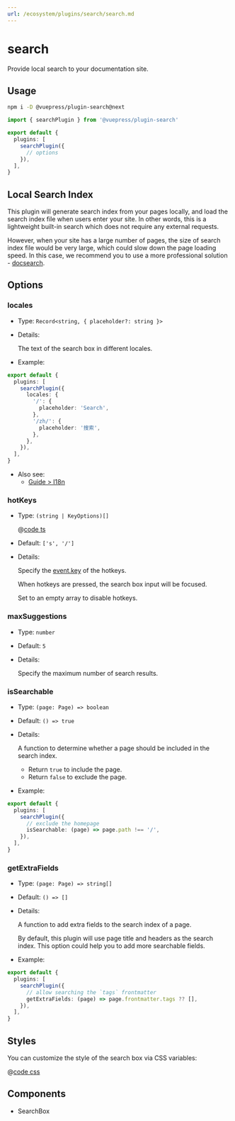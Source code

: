 ```yaml
---
url: /ecosystem/plugins/search/search.md
---
```

# search

Provide local search to your documentation site.

## Usage

```bash
npm i -D @vuepress/plugin-search@next
```

```ts title=".vuepress/config.ts"
import { searchPlugin } from '@vuepress/plugin-search'

export default {
  plugins: [
    searchPlugin({
      // options
    }),
  ],
}
```

## Local Search Index

This plugin will generate search index from your pages locally, and load the search index file when users enter your site. In other words, this is a lightweight built-in search which does not require any external requests.

However, when your site has a large number of pages, the size of search index file would be very large, which could slow down the page loading speed. In this case, we recommend you to use a more professional solution - [docsearch](./docsearch.md).

## Options

### locales

* Type: `Record<string, { placeholder?: string }>`

* Details:

  The text of the search box in different locales.

* Example:

```ts title=".vuepress/config.ts"
export default {
  plugins: [
    searchPlugin({
      locales: {
        '/': {
          placeholder: 'Search',
        },
        '/zh/': {
          placeholder: '搜索',
        },
      },
    }),
  ],
}
```

* Also see:
  * [Guide > I18n](https://vuejs.press/guide/i18n.html)

### hotKeys

* Type: `(string | KeyOptions)[]`

  @[code ts](@vuepress/helper/src/shared/key.ts)

* Default: `['s', '/']`

* Details:

  Specify the [event.key](http://keycode.info/) of the hotkeys.

  When hotkeys are pressed, the search box input will be focused.

  Set to an empty array to disable hotkeys.

### maxSuggestions

* Type: `number`

* Default: `5`

* Details:

  Specify the maximum number of search results.

### isSearchable

* Type: `(page: Page) => boolean`

* Default: `() => true`

* Details:

  A function to determine whether a page should be included in the search index.

  * Return `true` to include the page.
  * Return `false` to exclude the page.

* Example:

```ts title=".vuepress/config.ts"
export default {
  plugins: [
    searchPlugin({
      // exclude the homepage
      isSearchable: (page) => page.path !== '/',
    }),
  ],
}
```

### getExtraFields

* Type: `(page: Page) => string[]`

* Default: `() => []`

* Details:

  A function to add extra fields to the search index of a page.

  By default, this plugin will use page title and headers as the search index. This option could help you to add more searchable fields.

* Example:

```ts title=".vuepress/config.ts"
export default {
  plugins: [
    searchPlugin({
      // allow searching the `tags` frontmatter
      getExtraFields: (page) => page.frontmatter.tags ?? [],
    }),
  ],
}
```

## Styles

You can customize the style of the search box via CSS variables:

@[code css](@vuepress/plugin-search/src/client/styles/vars.css)

## Components

* SearchBox
